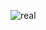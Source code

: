 

![real](https://user-images.githubusercontent.com/83629006/175963439-2f7cef4b-3f5a-4653-bb68-cedf25c54850.jpg)
